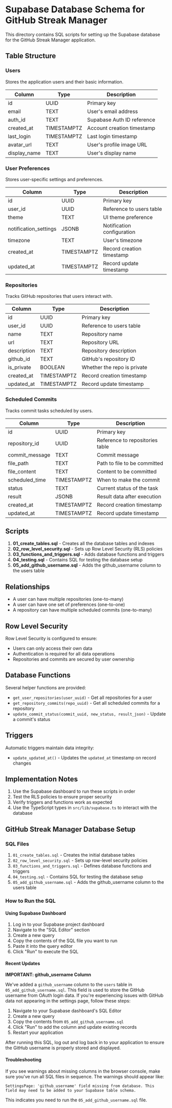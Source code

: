 # Supabase Database Schema for GitHub Streak Manager

This directory contains SQL scripts for setting up the Supabase database for the GitHub Streak Manager application.

## Table Structure

### Users
Stores the application users and their basic information.

| Column      | Type        | Description                       |
|-------------|-------------|-----------------------------------|
| id          | UUID        | Primary key                       |
| email       | TEXT        | User's email address              |
| auth_id     | TEXT        | Supabase Auth ID reference        |
| created_at  | TIMESTAMPTZ | Account creation timestamp        |
| last_login  | TIMESTAMPTZ | Last login timestamp              |
| avatar_url  | TEXT        | User's profile image URL          |
| display_name| TEXT        | User's display name               |

### User Preferences
Stores user-specific settings and preferences.

| Column               | Type        | Description                      |
|----------------------|-------------|----------------------------------|
| id                   | UUID        | Primary key                      |
| user_id              | UUID        | Reference to users table         |
| theme                | TEXT        | UI theme preference              |
| notification_settings| JSONB       | Notification configuration       |
| timezone             | TEXT        | User's timezone                  |
| created_at           | TIMESTAMPTZ | Record creation timestamp        |
| updated_at           | TIMESTAMPTZ | Record update timestamp          |

### Repositories
Tracks GitHub repositories that users interact with.

| Column      | Type        | Description                       |
|-------------|-------------|-----------------------------------|
| id          | UUID        | Primary key                       |
| user_id     | UUID        | Reference to users table          |
| name        | TEXT        | Repository name                   |
| url         | TEXT        | Repository URL                    |
| description | TEXT        | Repository description            |
| github_id   | TEXT        | GitHub's repository ID            |
| is_private  | BOOLEAN     | Whether the repo is private       |
| created_at  | TIMESTAMPTZ | Record creation timestamp         |
| updated_at  | TIMESTAMPTZ | Record update timestamp           |

### Scheduled Commits
Tracks commit tasks scheduled by users.

| Column         | Type        | Description                     |
|----------------|-------------|---------------------------------|
| id             | UUID        | Primary key                     |
| repository_id  | UUID        | Reference to repositories table |
| commit_message | TEXT        | Commit message                  |
| file_path      | TEXT        | Path to file to be committed    |
| file_content   | TEXT        | Content to be committed         |
| scheduled_time | TIMESTAMPTZ | When to make the commit         |
| status         | TEXT        | Current status of the task      |
| result         | JSONB       | Result data after execution     |
| created_at     | TIMESTAMPTZ | Record creation timestamp       |
| updated_at     | TIMESTAMPTZ | Record update timestamp         |

## Scripts

1. **01_create_tables.sql** - Creates all the database tables and indexes
2. **02_row_level_security.sql** - Sets up Row Level Security (RLS) policies
3. **03_functions_and_triggers.sql** - Adds database functions and triggers
4. **04_testing.sql** - Contains SQL for testing the database setup
5. **05_add_github_username.sql** - Adds the github_username column to the users table

## Relationships

- A user can have multiple repositories (one-to-many)
- A user can have one set of preferences (one-to-one)
- A repository can have multiple scheduled commits (one-to-many)

## Row Level Security

Row Level Security is configured to ensure:

- Users can only access their own data
- Authentication is required for all data operations
- Repositories and commits are secured by user ownership

## Database Functions

Several helper functions are provided:

- `get_user_repositories(user_uuid)` - Get all repositories for a user
- `get_repository_commits(repo_uuid)` - Get all scheduled commits for a repository
- `update_commit_status(commit_uuid, new_status, result_json)` - Update a commit's status

## Triggers

Automatic triggers maintain data integrity:

- `update_updated_at()` - Updates the `updated_at` timestamp on record changes

## Implementation Notes

1. Use the Supabase dashboard to run these scripts in order
2. Test the RLS policies to ensure proper security
3. Verify triggers and functions work as expected
4. Use the TypeScript types in `src/lib/supabase.ts` to interact with the database

## GitHub Streak Manager Database Setup

### SQL Files

1. `01_create_tables.sql` - Creates the initial database tables
2. `02_row_level_security.sql` - Sets up row-level security policies
3. `03_functions_and_triggers.sql` - Defines database functions and triggers
4. `04_testing.sql` - Contains SQL for testing the database setup
5. `05_add_github_username.sql` - Adds the github_username column to the users table

### How to Run the SQL

#### Using Supabase Dashboard

1. Log in to your Supabase project dashboard
2. Navigate to the "SQL Editor" section
3. Create a new query
4. Copy the contents of the SQL file you want to run
5. Paste it into the query editor
6. Click "Run" to execute the SQL

#### Recent Updates

**IMPORTANT: github_username Column**

We've added a `github_username` column to the `users` table in `05_add_github_username.sql`. This field is used to store the GitHub username from OAuth login data. If you're experiencing issues with GitHub data not appearing in the settings page, follow these steps:

1. Navigate to your Supabase dashboard's SQL Editor
2. Create a new query
3. Copy the contents from `05_add_github_username.sql`
4. Click "Run" to add the column and update existing records
5. Restart your application

After running this SQL, log out and log back in to your application to ensure the GitHub username is properly stored and displayed.

#### Troubleshooting

If you see warnings about missing columns in the browser console, make sure you've run all SQL files in sequence. The warnings should appear like:

```
SettingsPage: 'github_username' field missing from database. This field may need to be added to your Supabase table schema.
```

This indicates you need to run the `05_add_github_username.sql` file. 